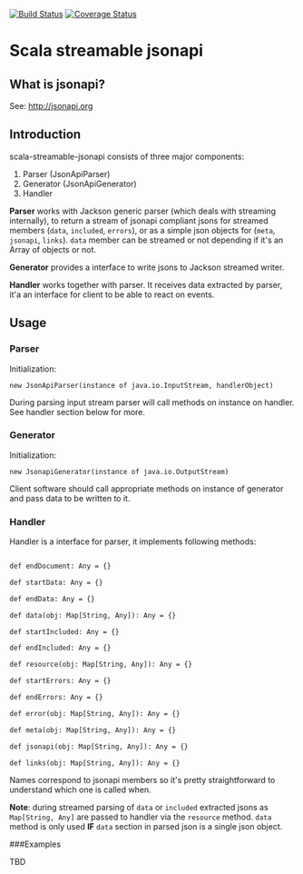 [![Build Status](https://travis-ci.org/lkalwa/scala-streamable-jsonapi.svg?branch=master)](https://travis-ci.com/lkalwa/scala-streamable-jsonapi)
[![Coverage Status](https://coveralls.io/repos/github/lkalwa/scala-streamable-jsonapi/badge.svg?branch=master)](https://coveralls.io/github/lkalwa/scala-streamable-jsonapi?branch=master)

# Scala streamable jsonapi

## What is jsonapi?

See: http://jsonapi.org

## Introduction

scala-streamable-jsonapi consists of three major components:

1. Parser (JsonApiParser)
2. Generator (JsonApiGenerator)
3. Handler

**Parser** works with Jackson generic parser (which deals with streaming internally),
to return a stream of jsonapi compliant jsons for streamed members (`data`, `included`, `errors`),
or as a simple json objects for (`meta`, `jsonapi`, `links`). `data` member can be streamed or not depending 
if it's an Array of objects or not.

**Generator** provides a interface to write jsons to Jackson streamed writer.

**Handler** works together with parser. It receives data extracted by parser, 
it'a an interface for client to be able to react on events.

## Usage

### Parser

Initialization:

`new JsonApiParser(instance of java.io.InputStream, handlerObject)`

During parsing input stream parser will call methods on instance on handler. 
See handler section below for more.

### Generator

Initialization:

`new JsonapiGenerator(instance of java.io.OutputStream)`

Client software should call appropriate methods on instance of generator and pass data to be written to it.


### Handler

Handler is a interface for parser, it implements following methods:

  ```def startDocument: Any = {}

  def endDocument: Any = {}

  def startData: Any = {}

  def endData: Any = {}

  def data(obj: Map[String, Any]): Any = {}

  def startIncluded: Any = {}

  def endIncluded: Any = {}

  def resource(obj: Map[String, Any]): Any = {}

  def startErrors: Any = {}

  def endErrors: Any = {}

  def error(obj: Map[String, Any]): Any = {}

  def meta(obj: Map[String, Any]): Any = {}

  def jsonapi(obj: Map[String, Any]): Any = {}

  def links(obj: Map[String, Any]): Any = {}
```  

Names correspond to jsonapi members so it's pretty straightforward to understand which one is called when.

**Note**: during streamed parsing of `data` or `included` extracted jsons as `Map[String, Any]` are passed to handler via the `resource` method.
`data` method is only used **IF** `data` section in parsed json is a single json object.

###Examples

TBD
